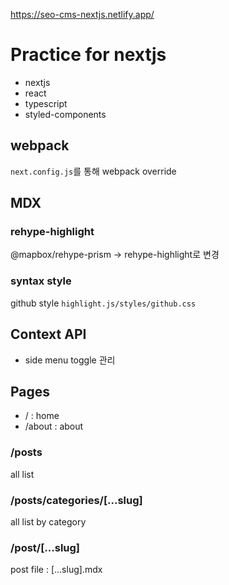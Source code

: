https://seo-cms-nextjs.netlify.app/

# Practice for nextjs

- nextjs
- react
- typescript
- styled-components

## webpack

`next.config.js`를 통해 webpack override

## MDX

### rehype-highlight

@mapbox/rehype-prism -> rehype-highlight로 변경

### syntax style

github style
`highlight.js/styles/github.css`

## Context API

- side menu toggle 관리

## Pages

- / : home
- /about : about

### /posts

all list

### /posts/categories/[...slug]

all list by category

### /post/[...slug]

post file : [...slug].mdx
